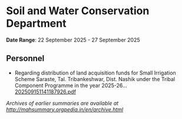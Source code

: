 # Soil and Water Conservation Department

**Date Range**: 22 September 2025 - 27 September 2025


## Personnel
- Regarding distribution of land acquisition funds for Small Irrigation Scheme Saraste, Tal. Tribankeshwar, Dist. Nashik under the Tribal Component Programme in the year 2025-26...\
  [202509151141187926.pdf](https://gr.maharashtra.gov.in/Site/Upload/Government%20Resolutions/English/202509151141187926.pdf)


*Archives of earlier summaries are available at http://mahsummary.orgpedia.in/en/archive.html*